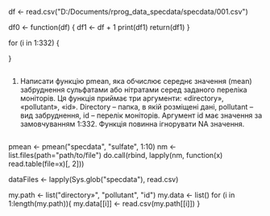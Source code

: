 df <- read.csv("D:/Documents/rprog_data_specdata/specdata/001.csv")


df0 <- function(df) {
  df1 <- df + 1
  print(df1)
  return(df1)
}

for (i in 1:332) {
  
}
```R
```
1. Написати функцію pmean, яка обчислює середнє значення (mean)
забруднення сульфатами або нітратами серед заданого переліка
моніторів. Ця функція приймає три аргументи: «directory», «pollutant»,
«id». Directory – папка, в якій розміщені дані, pollutant – вид забруднення,
id – перелік моніторів. Аргумент id має значення за замовчуванням 1:332.
Функція повинна ігнорувати NA значення. 
```R
```
pmean <- 
pmean("specdata", "sulfate", 1:10)
nm <- list.files(path="path/to/file")
do.call(rbind, lapply(nm, function(x) read.table(file=x)[, 2]))

dataFiles <- lapply(Sys.glob("specdata"), read.csv)

my.path <- list("directory»", "pollutant", "id")
my.data <- list()
for (i in 1:length(my.path)){
  my.data[[i]] <- read.csv(my.path[[i]])
}

